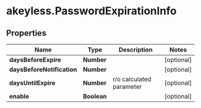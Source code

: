 # akeyless.PasswordExpirationInfo

## Properties

Name | Type | Description | Notes
------------ | ------------- | ------------- | -------------
**daysBeforeExpire** | **Number** |  | [optional] 
**daysBeforeNotification** | **Number** |  | [optional] 
**daysUntilExpire** | **Number** | r/o calculated parameter | [optional] 
**enable** | **Boolean** |  | [optional] 



